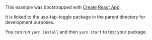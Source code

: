 This example was bootstrapped with [Create React App](https://github.com/facebook/create-react-app).

It is linked to the use-tap-toggle package in the parent directory for development purposes.

You can run `yarn install` and then `yarn start` to test your package.
